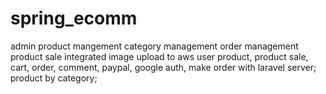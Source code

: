 # spring_ecomm
admin
  product mangement
  category management
  order management
  product sale integrated image upload to aws
user
  product, product sale,
  cart, order, comment, paypal, google auth, make order with laravel server;
  product by category;
